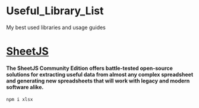 # Useful_Library_List
My best used libraries and usage guides











#  [SheetJS](https://sheetjs.com/)

#### The SheetJS Community Edition offers battle-tested open-source solutions for extracting useful data from almost any complex spreadsheet and generating new spreadsheets that will work with legacy and modern software alike.

`npm i xlsx `
